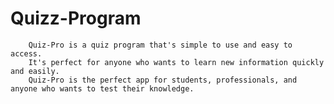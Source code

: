 # Quizz-Program
        Quiz-Pro is a quiz program that's simple to use and easy to access. 
        It's perfect for anyone who wants to learn new information quickly and easily.
        Quiz-Pro is the perfect app for students, professionals, and anyone who wants to test their knowledge.    
